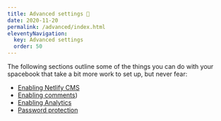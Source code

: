 ```yaml
---
title: Advanced settings 🥼
date: 2020-11-20
permalink: /advanced/index.html
eleventyNavigation:
  key: Advanced settings
  order: 50 
---
```


The following sections outline some of the things you can do with your spacebook that take a bit more work to set up, but never fear:

* [Enabling Netlify CMS](/advanced/netlifycms/)
* [Enabling comments](/advanced/comments))
* [Enabling Analytics](/advanced/analytics)
* [Password protection](/advanced/encryption/)